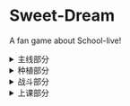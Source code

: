 # Sweet-Dream
A fan game about School-live!

<details>
  <summary>主线部分</summary>

   - [ ] 第一章

   - [ ] 第二章
   - [ ] 第三章
   - [ ] 第四章
   - [ ] 第五章
   - [ ] 第六章
   - [ ] ...
</details>

<details>
    <summary>种植部分</summary>

   - [ ] ...
</details>

<details>
    <summary>战斗部分</summary>

   - [ ] ...
</details>

<details>
    <summary>上课部分</summary>

- [ ] 高等数学
- [ ] 大学物理
- [ ] 线性代数
- [ ] ...

</details>
